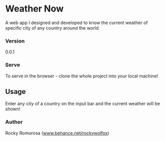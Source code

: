 # Weather Now

A web app I designed and developed to know the current weather of specific city of any country around the world.

### Version

0.0.1

### Serve

To serve in the browser - clone the whole project into your local machine!

## Usage

Enter any city of a country on the input bar and the current weather will be shown!

### Author

Rocky Romorosa
(www.behance.net/rockywolfox)
